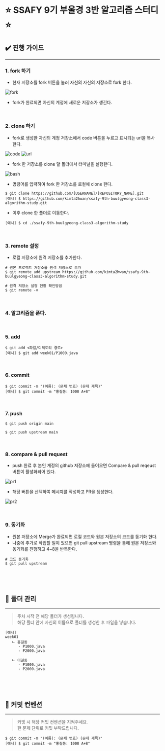 # ⭐ **SSAFY 9기 부울경 3반 알고리즘 스터디** ⭐

## ✔️ **진행 가이드**
---
### **1. fork 하기**

+ 현재 저장소를 fork 버튼을 눌러 자신의 자신의 저장소로 fork 한다.

![fork](./img/fork.png)

+ fork가 완료되면 자신의 계정에 새로운 저장소가 생긴다.

&nbsp;

### **2. clone 하기**

+ fork로 생성한 자신의 계정 저장소에서 code 버튼을 누르고 표시되는 url을 복사 한다.

![code](./img/code.png)
![url](./img/url.png)

+ fork 한 저장소를 clone 할 폴더에서 터미널을 실행한다.

![bash](./img/bash.png)

+ 명령어를 입력하여 fork 한 저장소를 로컬에 clone 한다.

```
$ git clone https://github.com/[USERNAME]/[REPOSITORY_NAME].git
[예시] $ https://github.com/kimta2hwan/ssafy-9th-buulgyeong-class3-algorithm-study.git
```

+ 이후 clone 한 폴더로 이동한다.

```
[예시] $ cd ./ssafy-9th-buulgyeong-class3-algorithm-study
```

&nbsp;

### **3. remote 설정**

+ 로컬 저장소에 원격 저장소를 추가한다.

```
# 원본 프로젝트 저장소를 원격 저장소로 추가
$ git remote add upstream https://github.com/kimta2hwan/ssafy-9th-buulgyeong-class3-algorithm-study.git

# 원격 저장소 설정 현황 확인방법
$ git remote -v
```

&nbsp;

### **4. 알고리즘을 푼다.**

&nbsp;

### **5. add**

```
$ git add <파일/디렉토리 경로>
[예시] $ git add week01/P1000.java
```

&nbsp;

### **6. commit**

```
$ git commit -m "(이름): (문제 번호) (문제 제목)"
[예시] $ git commit -m "홍길동: 1000 A+B"
```

&nbsp;

### **7. push**

```
$ git push origin main
```
```
$ git push upstream main
```

&nbsp;

### **8. compare & pull request**

+ push 완료 후 본인 계정의 github 저장소에 들어오면 Compare & pull reqeust 버튼이 활성화되어 있다.

![pr1](./img/pr1.png)

+ 해당 버튼을 선택하여 메시지를 작성하고 PR을 생성한다.

![pr2](./img/pr2.png)

&nbsp;

### **9. 동기화**

+ 원본 저장소에 Merge가 완료되면 로컬 코드와 원본 저장소의 코드를 동기화 한다.
+ 나중에 추가로 작업할 일이 있으면 git pull upstream 명령을 통해 원본 저장소와 동기화를 진행하고 4~8을 반복한다.

```
# 코드 동기화
$ git pull upstream
```

&nbsp;

&nbsp;

## 📁 **폴더 관리**
---
> 주차 시작 전 해당 폴더가 생성됩니다.  
> 해당 폴더 안에 자신의 이름으로 폴더를 생성한 후 파일을 넣습니다.

```
[예시]
week01
   ㄴ 홍길동
      - P1000.java
      - P2000.java

   ㄴ 이길동
      - P1000.java
      - P2000.java
```

&nbsp;

&nbsp;

## 📝 **커밋 컨벤션**
---
> 커밋 시 해당 커밋 컨벤션을 지켜주세요.  
> 한 문제 단위로 커밋 부탁드립니다.

```
$ git commit -m "(이름): (문제 번호) (문제 제목)"
[예시] $ git commit -m "홍길동: 1000 A+B"
```

&nbsp;

&nbsp;

<!--
## 📅 **일정표**
---
-->